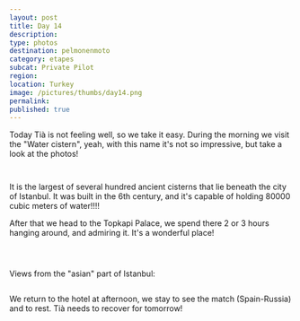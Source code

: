 ```yaml
---
layout: post
title: Day 14
description: 
type: photos
destination: pelmonenmoto
category: etapes
subcat: Private Pilot
region: 
location: Turkey
image: /pictures/thumbs/day14.png
permalink: 
published: true
---
```


Today Tià is not feeling well, so we take it easy. During the morning we visit the "Water cistern", yeah, with this name it's not so impressive, but take a look at the photos!

<p><a
href="https://lh3.googleusercontent.com/PniYOoIk4qPfOjC_PsEDEoIiYSzvICueYGi7-3T5ncNXEwbqodw91UffzCq7YStwTtm1mOml5ji6FxmwmA_4GRtvXYE42GIvJeqQUMBPO_dbIAUCYNggPAGBB_FYgztEMbolOVC6Eoy6QVr02X6hYjtvAmjQTjk0BYCDYZjFQHYCjtcUX6im4gIdaRu_BqQClk6SfvyOfHMnvIkns6otSJsfmwKCxZfDhwqVzrXSVNUJ0428OIFc3fkNFAyxSsT9C_OV5kfdk_QKbP7d_llN2xLE-c-0_Vks2pp9XXNTYzXtwNDh1fhel76ZeA5UhBJieFcf9I22mDPEshRaElAOkzvGYijz0P7ubjHClo_azmeII0G1y3RLox6CpROaU5yC9sh9INeX0M7920gGd6B3mJsoOtVjMp9njOln5rWs7o4uYGvHJTxXkia37r4qVSszL2066euVJM3Q-LzIDFd_mJi-gTSnv3X8IgDLo6lS8kX99jfSyv3fGbWCiZCTRX9Uu9fsKiTvQm686zNJg36HUy4Rrmv6G59dthkY2GB_REafN-fme4ZD2XZZPbqlcVRw3jmaAL5ooE6K_gymUkx9kHi7U-JnZTapYZ8dS-s6hdCXVsaAOYK6VXueyvNsvlMOEm93ll47UpuNOoa55eXeh0IFFnrDbsoRbQ=w978-h733-no"><img 
src="https://lh3.googleusercontent.com/PniYOoIk4qPfOjC_PsEDEoIiYSzvICueYGi7-3T5ncNXEwbqodw91UffzCq7YStwTtm1mOml5ji6FxmwmA_4GRtvXYE42GIvJeqQUMBPO_dbIAUCYNggPAGBB_FYgztEMbolOVC6Eoy6QVr02X6hYjtvAmjQTjk0BYCDYZjFQHYCjtcUX6im4gIdaRu_BqQClk6SfvyOfHMnvIkns6otSJsfmwKCxZfDhwqVzrXSVNUJ0428OIFc3fkNFAyxSsT9C_OV5kfdk_QKbP7d_llN2xLE-c-0_Vks2pp9XXNTYzXtwNDh1fhel76ZeA5UhBJieFcf9I22mDPEshRaElAOkzvGYijz0P7ubjHClo_azmeII0G1y3RLox6CpROaU5yC9sh9INeX0M7920gGd6B3mJsoOtVjMp9njOln5rWs7o4uYGvHJTxXkia37r4qVSszL2066euVJM3Q-LzIDFd_mJi-gTSnv3X8IgDLo6lS8kX99jfSyv3fGbWCiZCTRX9Uu9fsKiTvQm686zNJg36HUy4Rrmv6G59dthkY2GB_REafN-fme4ZD2XZZPbqlcVRw3jmaAL5ooE6K_gymUkx9kHi7U-JnZTapYZ8dS-s6hdCXVsaAOYK6VXueyvNsvlMOEm93ll47UpuNOoa55eXeh0IFFnrDbsoRbQ=w978-h733-no" alt=""></a></p>

<p><a
href="https://lh3.googleusercontent.com/etEDOT6lcPFmJTb2oh4WsQ8PG2O6ix2R8wGBcWKa-7OF0IshmwmXS-YGQqVyryjR_4asdQasdY2VwwrevqkLGvEl0X_gKqYotEqqeoB-0i6UzOsde6wniJ_ag_v645tFGf6xDWpyfr171sDIrwCKTijdG1UjQmz-y1hKMUuFTHYK8guYfopFzORSQzJVJg6aytw0qZpbkLErVbxX2WUYIwwJZTguWnNYXHz7vNWgcRS9FvrC7XJIAPwzMsyl8h3GkuMVPO_0SdxYx_K1MDlffvO_9NNmnft7mnFbqCm6FA1HsLBOyZAbSEXh56BsnquE52NBhNHndQy3cRxn8l94O_MHQEx4DQxvmHJ7vrqi4bp7lIoo6j8TvYyccYmzpYVLt7OML9OH0Crpv7WNFFMZpaIWZ8Mwh6IEkEyYC5NlYAX5c2olKGsZWOL0bkXKQP7gJxmBbPaMzP7_gZ06sIR-ZytkUVTsfxDuOXmP-DpDD39C3qjOl5QPwp7bLEuX5sN8dc_HPnlwS0Nsf-OwXxmpzAOREz8Otjh7FHHFlqfqXp46WhHoZIWzbkzqjqqw2lO7EvnDfg99svaDKnyD0DJo1P9RuMk74mfx86cqD8CKC34me1qXhfEuuoJRc-5cPVIiviOTepdx6DemitZWJMN8udtmnt4dvHkb5g=w978-h733-no"><img 
src="https://lh3.googleusercontent.com/etEDOT6lcPFmJTb2oh4WsQ8PG2O6ix2R8wGBcWKa-7OF0IshmwmXS-YGQqVyryjR_4asdQasdY2VwwrevqkLGvEl0X_gKqYotEqqeoB-0i6UzOsde6wniJ_ag_v645tFGf6xDWpyfr171sDIrwCKTijdG1UjQmz-y1hKMUuFTHYK8guYfopFzORSQzJVJg6aytw0qZpbkLErVbxX2WUYIwwJZTguWnNYXHz7vNWgcRS9FvrC7XJIAPwzMsyl8h3GkuMVPO_0SdxYx_K1MDlffvO_9NNmnft7mnFbqCm6FA1HsLBOyZAbSEXh56BsnquE52NBhNHndQy3cRxn8l94O_MHQEx4DQxvmHJ7vrqi4bp7lIoo6j8TvYyccYmzpYVLt7OML9OH0Crpv7WNFFMZpaIWZ8Mwh6IEkEyYC5NlYAX5c2olKGsZWOL0bkXKQP7gJxmBbPaMzP7_gZ06sIR-ZytkUVTsfxDuOXmP-DpDD39C3qjOl5QPwp7bLEuX5sN8dc_HPnlwS0Nsf-OwXxmpzAOREz8Otjh7FHHFlqfqXp46WhHoZIWzbkzqjqqw2lO7EvnDfg99svaDKnyD0DJo1P9RuMk74mfx86cqD8CKC34me1qXhfEuuoJRc-5cPVIiviOTepdx6DemitZWJMN8udtmnt4dvHkb5g=w978-h733-no" alt=""></a></p>

It is the largest of several hundred ancient cisterns that lie beneath the city of Istanbul. It was built in the 6th century, and it's capable of holding 80000 cubic meters of water!!!!

After that we head to the Topkapi Palace, we spend there 2 or 3 hours hanging around, and admiring it. It's a wonderful place! 

<p><a
href="https://lh3.googleusercontent.com/-lc-Ghfurl6e1ueq1dbesVgwt2DHwzjquVWlQYAeziwY4RYGpUQoHB3e0mZqoDeLLQRRz3MPB1K44vfLYL9iDI0AYfRGobYenaP80GmcNhdBX6iDk60fsUQgZNw3iFEGKJSPu7U2yf_-VeCCM1PJ-b4jOO_sfJU6DtXE79_X-dscSl7gIu7rXSgYi2Zvv9GaBN-aLN6GiVGtPujESslHxWyxWeTyeQqPVdZcKnnj0ObPaku_I6HumpF2CwFwIz9-Px6e1uWghIjCUugkzOf3q0Dtam1eQe_i8B_DOMruR3INkEGnNcJi9zqzE-lJH4Ola1_CS8mp4p1AkLdFaVe3t7-eC7Os8AcfR3FZa5gmpbsrttUgDZq3NhKWPofdH8AvwXCwmwsMVFLXlLC0-k82GxqyMJ6f_vp6Y-vWm-figiXfnX6p8Yeumz6yN-J4JY61Non2QFv-P-qQMxUR0HzgbbqjAnLIkOYjrtvItwdtVEjMvWZQZZOIUs3yHp6rGyyH4rTmUzR4buZ5VKGzbAOyn5WrnTi9JqM1Gcu8-Ex8m8W8KmztoPB1Mzulr_XEVrZnI-2CMDCI9v-nA5iiqpr6h5Q92iByxExEzqGtyUdqA9MqjauK2Ln-G0UBib0arGHVA3ci95qGdSVmpn603roxuqKS88Bu3Z4h0g=w978-h733-no"><img 
src="https://lh3.googleusercontent.com/-lc-Ghfurl6e1ueq1dbesVgwt2DHwzjquVWlQYAeziwY4RYGpUQoHB3e0mZqoDeLLQRRz3MPB1K44vfLYL9iDI0AYfRGobYenaP80GmcNhdBX6iDk60fsUQgZNw3iFEGKJSPu7U2yf_-VeCCM1PJ-b4jOO_sfJU6DtXE79_X-dscSl7gIu7rXSgYi2Zvv9GaBN-aLN6GiVGtPujESslHxWyxWeTyeQqPVdZcKnnj0ObPaku_I6HumpF2CwFwIz9-Px6e1uWghIjCUugkzOf3q0Dtam1eQe_i8B_DOMruR3INkEGnNcJi9zqzE-lJH4Ola1_CS8mp4p1AkLdFaVe3t7-eC7Os8AcfR3FZa5gmpbsrttUgDZq3NhKWPofdH8AvwXCwmwsMVFLXlLC0-k82GxqyMJ6f_vp6Y-vWm-figiXfnX6p8Yeumz6yN-J4JY61Non2QFv-P-qQMxUR0HzgbbqjAnLIkOYjrtvItwdtVEjMvWZQZZOIUs3yHp6rGyyH4rTmUzR4buZ5VKGzbAOyn5WrnTi9JqM1Gcu8-Ex8m8W8KmztoPB1Mzulr_XEVrZnI-2CMDCI9v-nA5iiqpr6h5Q92iByxExEzqGtyUdqA9MqjauK2Ln-G0UBib0arGHVA3ci95qGdSVmpn603roxuqKS88Bu3Z4h0g=w978-h733-no" alt=""></a></p>

<p><a
href="https://lh3.googleusercontent.com/316WPFD8a-G_gXucL1rv6CiyW1LVVDAqB0acV7zn4CEnKbEqYJx8VrgRb2nrEf6MKSZaAluBFwUugLDHusuMCvarh_R2HZrsQfR1Iz6Sv6nDvwragTC8TxFyXPsQOP1wMYYybZz7dYGGvJNDe6nSk0dYzPFuYRRFlMoYKNFZHFtQUdICL2NAeDD3vbTL89kCCFk1YdH52P_cAVR4YVVL1iDRjsQq_9q-t-4qzVsTv22ZcCrQv3367DNoCS0ADBmlIWGN1qwkSiJm66iRREXrUQCBFr7nnpUC5wpdYCpXnytC9Rkio7gesXS7kcmIK3DmLL34p_Pt3Ucy6bEwAnmErfeqIW0mWRxuvdpl2C9lM3zCVHpUWLQAjycOFq-S4YFkY4czGRb5zptzEaLnBY9RIpn0c3GSh7v9AO5a-sXPogxcSejtPIKtnQUileJaf_gmG3siHpkdt_PDJkKSnzgMbm8ip0rA29NUy5VD0jjjBIFF3x6ptNUdBDdX0g-zRFfcK0-7LK449qNllIJKOPn7ebBwQNSM-dWelcIyFVX0Kj0uevmXRsxRTgmC51S1frlPl1gM3v4e-E4mtAyJWwh6lviTLRctUau8p4JTIEmrVIHnipYnbn9_ydg2L_8SPLWtrac_jotHeVou9nHQIf21zARVEO3acylAXw=w978-h733-no"><img 
src="https://lh3.googleusercontent.com/316WPFD8a-G_gXucL1rv6CiyW1LVVDAqB0acV7zn4CEnKbEqYJx8VrgRb2nrEf6MKSZaAluBFwUugLDHusuMCvarh_R2HZrsQfR1Iz6Sv6nDvwragTC8TxFyXPsQOP1wMYYybZz7dYGGvJNDe6nSk0dYzPFuYRRFlMoYKNFZHFtQUdICL2NAeDD3vbTL89kCCFk1YdH52P_cAVR4YVVL1iDRjsQq_9q-t-4qzVsTv22ZcCrQv3367DNoCS0ADBmlIWGN1qwkSiJm66iRREXrUQCBFr7nnpUC5wpdYCpXnytC9Rkio7gesXS7kcmIK3DmLL34p_Pt3Ucy6bEwAnmErfeqIW0mWRxuvdpl2C9lM3zCVHpUWLQAjycOFq-S4YFkY4czGRb5zptzEaLnBY9RIpn0c3GSh7v9AO5a-sXPogxcSejtPIKtnQUileJaf_gmG3siHpkdt_PDJkKSnzgMbm8ip0rA29NUy5VD0jjjBIFF3x6ptNUdBDdX0g-zRFfcK0-7LK449qNllIJKOPn7ebBwQNSM-dWelcIyFVX0Kj0uevmXRsxRTgmC51S1frlPl1gM3v4e-E4mtAyJWwh6lviTLRctUau8p4JTIEmrVIHnipYnbn9_ydg2L_8SPLWtrac_jotHeVou9nHQIf21zARVEO3acylAXw=w978-h733-no" alt=""></a></p>

<p><a
href="https://lh3.googleusercontent.com/Wl5d7aLSwZ9JW8XjzF8hnkwmOL_ntCVRb_gQaDLhuJ4yF_cKRSEyyeBDe5d_fpTG1QD5vKkJHKZFy7nCA1KOyM5lQBJZXQm-CBvooPeiJmFn77mqaog05EuK4IAh8kzL1v2gS1zXpIYafkCGmgnjTqSyNZ_efZzNG1D5wgPETG1fDb7-AoG1dJhlw-0wsExO4T6lk60D8LbMQjvurJbJoPrksC7ZV5m8tlw_ZkVOXQ52VSPq4Gx1OIDtl4Dcd6Yz-FQ6vUbxa3J_zwfVu8M2vRhBTobfp367wk1LsOgsEY9K7Yt4RKnu8u8Atg4p3FMPhBaomlNs5EQsaxpB15ZXFSBpxdAtzk5daZZGFrCPSriuAQMI4k7xxKNJGkkazPW_n0SxeBll8AB5fklEzxVOMW_LNjxx7Ul4SDvUqSVhLbn2aSKgf37GQUvQiH0rqgqszeaS6kWHhZwO8vLHOeTovJN1hv0lYfdc9tawpJwFD1gFIX1zRAT7_oBONcD_i1ydOAVyYZemJ9yqnsJ02Y96KNoFDBP7WiCbxxZyS1Oi4TmshbNvD5RDDIlfbDFT4bMtMuoRFt3J8dpOiC-YVgGYxjVwNAjzkdHXeBBg7z2VsWzWm5rKcuXPwJ8rDO4P0rFJXIiHsRi4EGiDX1_APhINyu_-1cpTNsKtcA=w978-h733-no"><img 
src="https://lh3.googleusercontent.com/Wl5d7aLSwZ9JW8XjzF8hnkwmOL_ntCVRb_gQaDLhuJ4yF_cKRSEyyeBDe5d_fpTG1QD5vKkJHKZFy7nCA1KOyM5lQBJZXQm-CBvooPeiJmFn77mqaog05EuK4IAh8kzL1v2gS1zXpIYafkCGmgnjTqSyNZ_efZzNG1D5wgPETG1fDb7-AoG1dJhlw-0wsExO4T6lk60D8LbMQjvurJbJoPrksC7ZV5m8tlw_ZkVOXQ52VSPq4Gx1OIDtl4Dcd6Yz-FQ6vUbxa3J_zwfVu8M2vRhBTobfp367wk1LsOgsEY9K7Yt4RKnu8u8Atg4p3FMPhBaomlNs5EQsaxpB15ZXFSBpxdAtzk5daZZGFrCPSriuAQMI4k7xxKNJGkkazPW_n0SxeBll8AB5fklEzxVOMW_LNjxx7Ul4SDvUqSVhLbn2aSKgf37GQUvQiH0rqgqszeaS6kWHhZwO8vLHOeTovJN1hv0lYfdc9tawpJwFD1gFIX1zRAT7_oBONcD_i1ydOAVyYZemJ9yqnsJ02Y96KNoFDBP7WiCbxxZyS1Oi4TmshbNvD5RDDIlfbDFT4bMtMuoRFt3J8dpOiC-YVgGYxjVwNAjzkdHXeBBg7z2VsWzWm5rKcuXPwJ8rDO4P0rFJXIiHsRi4EGiDX1_APhINyu_-1cpTNsKtcA=w978-h733-no" alt=""></a></p>

Views from the "asian" part of Istanbul:

<p><a
href="https://lh3.googleusercontent.com/WjWwI_02mgqHcmBwH_J36aizapFrZifXuDrNZvsUSwuIWsr7WCuRHHViThyKtRrQ6JJ18tNz9oic5Fv4wlPFl17bqj9xoXj4ZHxXGdI8mKeS7VRaNlZ6m_JEM_kgPOXjF420mBWBeti48afzxyOaVFhXWs2MiEIbqz-F-8gS52JmsDAywbTQCQHjKcq76g4zm1m5dVJYS1nYcv14QJXJb5bMF93NcDljqPiG16j-9MprNCZoYqeU5YmH8M4XK6Rr4wHz7P6qWSN26nyKuXxl4g7Z2q2CtDLhd2T_GQ5D6yiVWGZd1CcVhtlLvEAHF1NAxHnFvf5DO_DgSdDs48lH9nk1wc_mYzfwu71TjaevVwouEk2mOJjI0YuR-kgRsGmuXpBlYC1Ay0VTDwSBsiZABqElfxgsuEwac4Z95tFcCF3kTlBSJYRIJP-Z0W9OZisdgbqOpFpLPUx6HSVaxhBZ4IlST32yR8hCR__NuINrfzsqmb1DUJPyAZf-P7sOLAEwpo9MTb3IsTJg27E4vT3VTTG7MbPYmLvpsH3y2IswKyt6xfHcSEqWAOC2_MHSjJOaLxo2rEfJu0_eMgLDmyFC8JdTKxXjnfvXAvTiKvV5to_iQrkqVA0byZ6Pm5ao72RL1dhxsCMtqma2kYsrok3vBHn81kAT-NJhfA=w781-h586-no"><img 
src="https://lh3.googleusercontent.com/WjWwI_02mgqHcmBwH_J36aizapFrZifXuDrNZvsUSwuIWsr7WCuRHHViThyKtRrQ6JJ18tNz9oic5Fv4wlPFl17bqj9xoXj4ZHxXGdI8mKeS7VRaNlZ6m_JEM_kgPOXjF420mBWBeti48afzxyOaVFhXWs2MiEIbqz-F-8gS52JmsDAywbTQCQHjKcq76g4zm1m5dVJYS1nYcv14QJXJb5bMF93NcDljqPiG16j-9MprNCZoYqeU5YmH8M4XK6Rr4wHz7P6qWSN26nyKuXxl4g7Z2q2CtDLhd2T_GQ5D6yiVWGZd1CcVhtlLvEAHF1NAxHnFvf5DO_DgSdDs48lH9nk1wc_mYzfwu71TjaevVwouEk2mOJjI0YuR-kgRsGmuXpBlYC1Ay0VTDwSBsiZABqElfxgsuEwac4Z95tFcCF3kTlBSJYRIJP-Z0W9OZisdgbqOpFpLPUx6HSVaxhBZ4IlST32yR8hCR__NuINrfzsqmb1DUJPyAZf-P7sOLAEwpo9MTb3IsTJg27E4vT3VTTG7MbPYmLvpsH3y2IswKyt6xfHcSEqWAOC2_MHSjJOaLxo2rEfJu0_eMgLDmyFC8JdTKxXjnfvXAvTiKvV5to_iQrkqVA0byZ6Pm5ao72RL1dhxsCMtqma2kYsrok3vBHn81kAT-NJhfA=w781-h586-no" alt=""></a></p>

We return to the hotel at afternoon, we stay to see the match (Spain-Russia) and to rest. Tià needs to recover for tomorrow!



